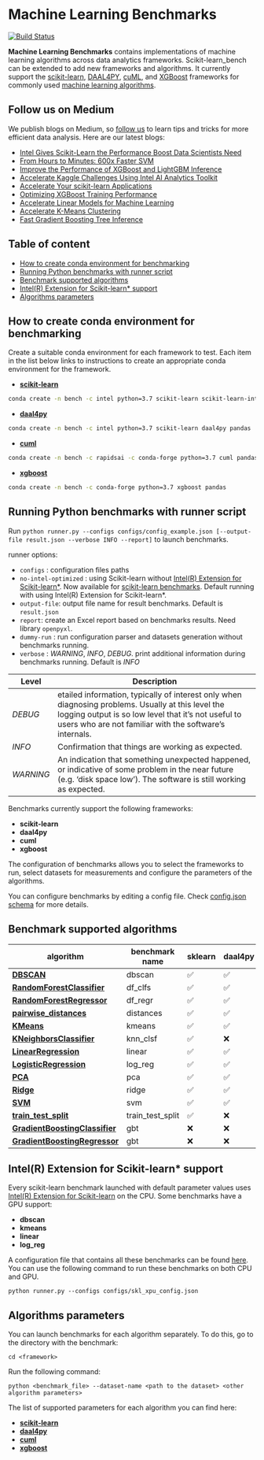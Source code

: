 
# Machine Learning Benchmarks

[![Build Status](https://dev.azure.com/daal/scikit-learn_bench/_apis/build/status/IntelPython.scikit-learn_bench?branchName=master)](https://dev.azure.com/daal/scikit-learn_bench/_build/latest?definitionId=8&branchName=master)

**Machine Learning Benchmarks** contains implementations of machine learning algorithms
across data analytics frameworks.  Scikit-learn_bench can be extended to add new frameworks
and algorithms. It currently support the [scikit-learn](https://scikit-learn.org/),
[DAAL4PY](https://intelpython.github.io/daal4py/), [cuML](https://github.com/rapidsai/cuml),
and [XGBoost](https://github.com/dmlc/xgboost) frameworks for commonly used
[machine learning algorithms](#supported-algorithms).

## Follow us on Medium

We publish blogs on Medium, so [follow us](https://medium.com/intel-analytics-software/tagged/machine-learning) to learn tips and tricks for more efficient data analysis. Here are our latest blogs:

- [Intel Gives Scikit-Learn the Performance Boost Data Scientists Need](https://medium.com/intel-analytics-software/intel-gives-scikit-learn-the-performance-boost-data-scientists-need-42eb47c80b18)
- [From Hours to Minutes: 600x Faster SVM](https://medium.com/intel-analytics-software/from-hours-to-minutes-600x-faster-svm-647f904c31ae)
- [Improve the Performance of XGBoost and LightGBM Inference](https://medium.com/intel-analytics-software/improving-the-performance-of-xgboost-and-lightgbm-inference-3b542c03447e)
- [Accelerate Kaggle Challenges Using Intel AI Analytics Toolkit](https://medium.com/intel-analytics-software/accelerate-kaggle-challenges-using-intel-ai-analytics-toolkit-beb148f66d5a)
- [Accelerate Your scikit-learn Applications](https://medium.com/intel-analytics-software/improving-the-performance-of-xgboost-and-lightgbm-inference-3b542c03447e)
- [Optimizing XGBoost Training Performance](https://medium.com/intel-analytics-software/new-optimizations-for-cpu-in-xgboost-1-1-81144ea21115)
- [Accelerate Linear Models for Machine Learning](https://medium.com/intel-analytics-software/accelerating-linear-models-for-machine-learning-5a75ff50a0fe)
- [Accelerate K-Means Clustering](https://medium.com/intel-analytics-software/accelerate-k-means-clustering-6385088788a1)
- [Fast Gradient Boosting Tree Inference](https://medium.com/intel-analytics-software/fast-gradient-boosting-tree-inference-for-intel-xeon-processors-35756f174f55)

## Table of content

* [How to create conda environment for benchmarking](#how-to-create-conda-environment-for-benchmarking)
* [Running Python benchmarks with runner script](#running-python-benchmarks-with-runner-script)
* [Benchmark supported algorithms](#benchmark-supported-algorithms)
* [Intel(R) Extension for Scikit-learn* support](#intel(r)-extension-for-scikit-learn*-support)
* [Algorithms parameters](#algorithms-parameters)

## How to create conda environment for benchmarking

Create a suitable conda environment for each framework to test. Each item in the list below links to instructions to create an appropriate conda environment for the framework.

* [**scikit-learn**](sklearn_bench#how-to-create-conda-environment-for-benchmarking)

```bash
conda create -n bench -c intel python=3.7 scikit-learn scikit-learn-intelex pandas
```

* [**daal4py**](daal4py_bench#how-to-create-conda-environment-for-benchmarking)

```bash
conda create -n bench -c intel python=3.7 scikit-learn daal4py pandas
```

* [**cuml**](cuml_bench#how-to-create-conda-environment-for-benchmarking)

```bash
conda create -n bench -c rapidsai -c conda-forge python=3.7 cuml pandas cudf
```

* [**xgboost**](xgboost_bench#how-to-create-conda-environment-for-benchmarking)

```bash
conda create -n bench -c conda-forge python=3.7 xgboost pandas
```

## Running Python benchmarks with runner script

Run `python runner.py --configs configs/config_example.json [--output-file result.json --verbose INFO --report]` to launch benchmarks.

runner options:
* ``configs`` : configuration files paths
* ``no-intel-optimized`` : using Scikit-learn without [Intel(R) Extension for Scikit-learn*](#intelr-extension-for-scikit-learn-support). Now available for [scikit-learn benchmarks](https://github.com/IntelPython/scikit-learn_bench). Default running with using Intel(R) Extension for Scikit-learn*.
* ``output-file``: output file name for result benchmarks. Default is `result.json`
* ``report``: create an Excel report based on benchmarks results. Need library `openpyxl`.
* ``dummy-run`` : run configuration parser and datasets generation without benchmarks running.
* ``verbose`` : *WARNING*, *INFO*, *DEBUG*. print additional information during benchmarks running. Default is *INFO*

|   Level   |  Description  |
|-----------|---------------|
| *DEBUG*   | etailed information, typically of interest only when diagnosing problems. Usually at this level the logging output is so low level that it’s not useful to users who are not familiar with the software’s internals. |
| *INFO*    | Confirmation that things are working as expected. |
| *WARNING* | An indication that something unexpected happened, or indicative of some problem in the near future (e.g. ‘disk space low’). The software is still working as expected. |

Benchmarks currently support the following frameworks:
* **scikit-learn**
* **daal4py**
* **cuml**
* **xgboost**

The configuration of benchmarks allows you to select the frameworks to run, select datasets for measurements and configure the parameters of the algorithms.

 You can configure benchmarks by editing a config file. Check  [config.json schema](https://github.com/IntelPython/scikit-learn_bench/blob/master/configs/README.md) for more details.

## Benchmark supported algorithms

| algorithm  | benchmark name | sklearn | daal4py | cuml | xgboost |
|---|---|---|---|---|---|
|**[DBSCAN](https://scikit-learn.org/stable/modules/generated/sklearn.cluster.DBSCAN.html)**|dbscan|:white_check_mark:|:white_check_mark:|:white_check_mark:|:x:|
|**[RandomForestClassifier](https://scikit-learn.org/stable/modules/generated/sklearn.ensemble.RandomForestClassifier.html)**|df_clfs|:white_check_mark:|:white_check_mark:|:white_check_mark:|:x:|
|**[RandomForestRegressor](https://scikit-learn.org/stable/modules/generated/sklearn.ensemble.RandomForestRegressor.html)**|df_regr|:white_check_mark:|:white_check_mark:|:white_check_mark:|:x:|
|**[pairwise_distances](https://scikit-learn.org/stable/modules/generated/sklearn.metrics.pairwise_distances.html)**|distances|:white_check_mark:|:white_check_mark:|:x:|:x:|
|**[KMeans](https://scikit-learn.org/stable/modules/generated/sklearn.cluster.KMeans.html)**|kmeans|:white_check_mark:|:white_check_mark:|:white_check_mark:|:x:|
|**[KNeighborsClassifier](https://scikit-learn.org/stable/modules/generated/sklearn.neighbors.KNeighborsClassifier.html)**|knn_clsf|:white_check_mark:|:x:|:white_check_mark:|:x:|
|**[LinearRegression](https://scikit-learn.org/stable/modules/generated/sklearn.linear_model.LinearRegression.html)**|linear|:white_check_mark:|:white_check_mark:|:white_check_mark:|:x:|
|**[LogisticRegression](https://scikit-learn.org/stable/modules/generated/sklearn.linear_model.LogisticRegression.html)**|log_reg|:white_check_mark:|:white_check_mark:|:white_check_mark:|:x:|
|**[PCA](https://scikit-learn.org/stable/modules/generated/sklearn.decomposition.PCA.html)**|pca|:white_check_mark:|:white_check_mark:|:white_check_mark:|:x:|
|**[Ridge](https://scikit-learn.org/stable/modules/generated/sklearn.linear_model.Ridge.html)**|ridge|:white_check_mark:|:white_check_mark:|:white_check_mark:|:x:|
|**[SVM](https://scikit-learn.org/stable/modules/generated/sklearn.svm.SVC.html)**|svm|:white_check_mark:|:white_check_mark:|:white_check_mark:|:x:|
|**[train_test_split](https://scikit-learn.org/stable/modules/generated/sklearn.model_selection.train_test_split.html)**|train_test_split|:white_check_mark:|:x:|:white_check_mark:|:x:|
|**[GradientBoostingClassifier](https://scikit-learn.org/stable/modules/generated/sklearn.ensemble.GradientBoostingClassifier.html)**|gbt|:x:|:x:|:x:|:white_check_mark:|
|**[GradientBoostingRegressor](https://scikit-learn.org/stable/modules/generated/sklearn.ensemble.GradientBoostingRegressor.html)**|gbt|:x:|:x:|:x:|:white_check_mark:|

## Intel(R) Extension for Scikit-learn* support

Every scikit-learn benchmark launched with default parameter values uses [Intel(R) Extension for Scikit-learn](https://github.com/intel/scikit-learn-intelex) on the CPU. Some benchmarks have a GPU support:
 
* **dbscan**
* **kmeans** 
* **linear** 
* **log_reg**

A configuration file that contains all these benchmarks can be found [here](https://github.com/IntelPython/scikit-learn_bench/blob/master/configs/skl_xpu_config.json). You can use the following command to run these benchmarks on both CPU and GPU.

    python runner.py --configs configs/skl_xpu_config.json

##  Algorithms parameters

You can launch benchmarks for each algorithm separately.
To do this, go to the directory with the benchmark:

    cd <framework>

Run the following command:

    python <benchmark_file> --dataset-name <path to the dataset> <other algorithm parameters>

The list of supported parameters for each algorithm you can find here:

* [**scikit-learn**](sklearn_bench#algorithms-parameters)
* [**daal4py**](daal4py_bench#algorithms-parameters)
* [**cuml**](cuml_bench#algorithms-parameters)
* [**xgboost**](xgboost_bench#algorithms-parameters)
